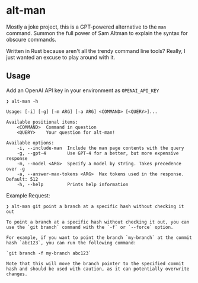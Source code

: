 # alt-man

Mostly a joke project, this is a GPT-powered alternative to the `man` command. Summon the full power of Sam Altman to explain the syntax for obscure commands.

Written in Rust because aren't all the trendy command line tools? Really, I just wanted an excuse to play around with it.

## Usage

Add an OpenAI API key in your environment as `OPENAI_API_KEY`

```
❯ alt-man -h

Usage: [-i] [-g] [-m ARG] [-a ARG] <COMMAND> [<QUERY>]...

Available positional items:
    <COMMAND>  Command in question
    <QUERY>    Your question for alt-man!

Available options:
    -i, --include-man  Include the man page contents with the query
    -g, --gpt-4        Use GPT-4 for a better, but more expensive response
    -m, --model <ARG>  Specify a model by string. Takes precedence over -g
    -a, --answer-max-tokens <ARG>  Max tokens used in the response. Default: 512
    -h, --help         Prints help information
```

Example Request:

```
❯ alt-man git point a branch at a specific hash without checking it out

To point a branch at a specific hash without checking it out, you can use the `git branch` command with the `-f` or `--force` option.

For example, if you want to point the branch `my-branch` at the commit hash `abc123`, you can run the following command:

`git branch -f my-branch abc123`

Note that this will move the branch pointer to the specified commit hash and should be used with caution, as it can potentially overwrite changes.
```
